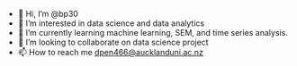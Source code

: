- 👋 Hi, I’m @bp30
- 👀 I’m interested in data science and data analytics
- 🌱 I’m currently learning machine learning, SEM, and time series analysis.
- 💞️ I’m looking to collaborate on data science project
- 📫 How to reach me dpen466@aucklanduni.ac.nz

<!---
bp30/bp30 is a ✨ special ✨ repository because its `README.md` (this file) appears on your GitHub profile.
You can click the Preview link to take a look at your changes.
--->
